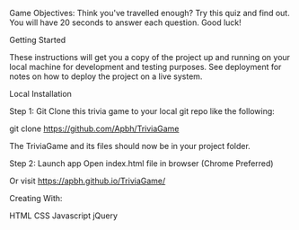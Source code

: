 Game Objectives: 
Think you've travelled enough? Try this quiz and find out. You will have 20 seconds to answer each question. Good luck!

Getting Started

These instructions will get you a copy of the project up and running on your local machine for development and testing purposes. See deployment for notes on how to deploy the project on a live system.

Local Installation

Step 1: Git Clone this trivia game to your local git repo like the following:

git clone https://github.com/Apbh/TriviaGame

The TriviaGame and its files should now be in your project folder.

Step 2: Launch app Open index.html file in browser (Chrome Preferred)

Or visit https://apbh.github.io/TriviaGame/

Creating With:

HTML
CSS
Javascript
jQuery
